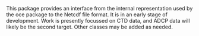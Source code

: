 This package provides an interface from the internal representation used by the
oce package to the Netcdf file format.  It is in an early stage of development.
Work is presently focussed on CTD data, and ADCP data will likely be the second
target.  Other classes may be added as needed.
